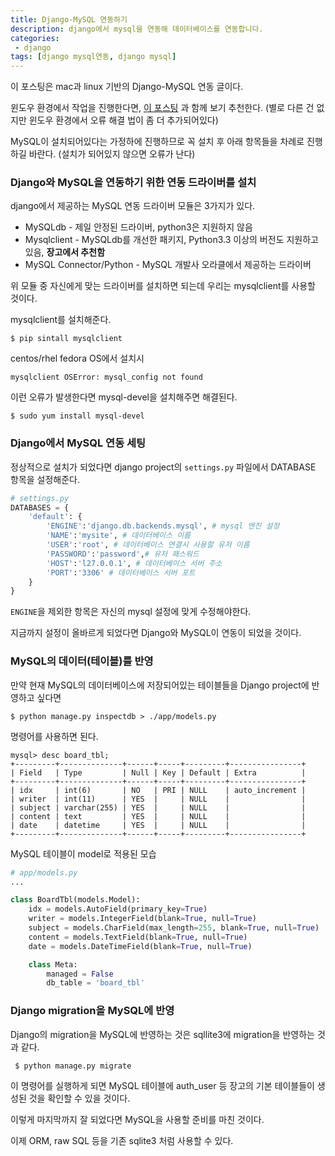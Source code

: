 ```yaml
---
title: Django-MySQL 연동하기
description: django에서 mysql을 연동해 데이터베이스를 연동합니다.
categories:
 - django
tags: [django mysql연동, django mysql]
---
```


이 포스팅은 mac과 linux 기반의 Django-MySQL 연동 글이다.

윈도우 환경에서 작업을 진행한다면, [이 포스팅](http://jamanbbo.tistory.com/28) 과 함께 보기 추천한다. (별로 다른 건 없지만 윈도우 환경에서 오류 해결 법이 좀 더 추가되어있다)

MySQL이 설치되어있다는 가정하에 진행하므로 꼭 설치 후 아래 항목들을 차례로 진행하길 바란다. (설치가 되어있지 않으면 오류가 난다)



### Django와 MySQL을 연동하기 위한 연동 드라이버를 설치

django에서 제공하는 MySQL 연동 드라이버 모듈은 3가지가 있다.

- MySQLdb - 제일 안정된 드라이버, python3은 지원하지 않음
- Mysqlclient - MySQLdb를 개선한 패키지, Python3.3 이상의 버전도 지원하고있음, **장고에서 추천함**
- MySQL Connector/Python - MySQL 개발사 오라클에서 제공하는 드라이버

위 모듈 중 자신에게 맞는 드라이버를 설치하면 되는데 우리는 mysqlclient를 사용할 것이다.

mysqlclient를 설치해준다.

`$ pip sintall mysqlclient`

centos/rhel fedora OS에서 설치시 

`mysqlclient OSError: mysql_config not found`

이런 오류가 발생한다면 mysql-devel을 설치해주면 해결된다.

`$ sudo yum install mysql-devel`



### Django에서 MySQL 연동 세팅

정상적으로 설치가 되었다면 django project의 `settings.py` 파일에서 DATABASE 항목을 설정해준다.

```python
# settings.py
DATABASES = {
	'default': {
		'ENGINE':'django.db.backends.mysql', # mysql 엔진 설정
		'NAME':'mysite', # 데이터베이스 이름 
		'USER':'root', # 데이터베이스 연결시 사용할 유저 이름
		'PASSWORD':'password',# 유저 패스워드
        'HOST':'l27.0.0.1', # 데이터베이스 서버 주소
        'PORT':'3306' # 데이터베이스 서버 포트
    }
}
```

`ENGINE`을 제외한 항목은 자신의 mysql 설정에 맞게 수정해야한다.

지금까지 설정이 올바르게 되었다면 Django와 MySQL이 연동이 되었을 것이다.



### MySQL의 데이터(테이블)를 반영

만약 현재 MySQL의 데이터베이스에 저장되어있는 테이블들을 Django project에 반영하고 싶다면 

`$ python manage.py inspectdb > ./app/models.py`

명령어를 사용하면 된다.

```mysql
mysql> desc board_tbl;
+---------+--------------+------+-----+---------+----------------+
| Field   | Type         | Null | Key | Default | Extra          |
+---------+--------------+------+-----+---------+----------------+
| idx     | int(6)       | NO   | PRI | NULL    | auto_increment |
| writer  | int(11)      | YES  |     | NULL    |                |
| subject | varchar(255) | YES  |     | NULL    |                |
| content | text         | YES  |     | NULL    |                |
| date    | datetime     | YES  |     | NULL    |                |
+---------+--------------+------+-----+---------+----------------+
```

MySQL 테이블이 model로 적용된 모습

```python
# app/models.py
...

class BoardTbl(models.Model):
    idx = models.AutoField(primary_key=True)
    writer = models.IntegerField(blank=True, null=True)
    subject = models.CharField(max_length=255, blank=True, null=True)
    content = models.TextField(blank=True, null=True)
    date = models.DateTimeField(blank=True, null=True)

    class Meta:
        managed = False
        db_table = 'board_tbl'
```



### Django migration을 MySQL에 반영

Django의 migration을 MySQL에 반영하는 것은 sqllite3에 migration을 반영하는 것과 같다.

` $ python manage.py migrate`

이 명령어를 실행하게 되면 MySQL 테이블에 auth_user 등 장고의 기본 테이블들이 생성된 것을 확인할 수  있을 것이다.



이렇게 마지막까지 잘 되었다면 MySQL을 사용할 준비를 마친 것이다.

이제 ORM, raw SQL 등을 기존 sqlite3 처럼 사용할 수 있다.

